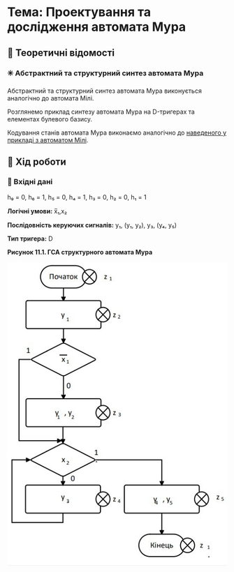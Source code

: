 # Тема: Проектування та дослідження автомата Мура

## 📘 Теоретичні відомості

### ✳️ Абстрактний та структурний синтез автомата Мура

Абстрактний та структурний синтез автомата Мура виконується аналогічно до автомата Мілі.

Розглянемо приклад синтезу автомата Мура на D-тригерах та елементах булевого базису.

Кодування станів автомата Мура виконаємо аналогічно до [наведеного у прикладі з автоматом Мілі](https://github.com/chadowgg/-UA-Design-and-research-of-the-Milli-automaton).


## 🧪 Хід роботи

### 🔢 Вхідні дані

h₉ = 0, h₆ = 1, h₅ = 0, h₄ = 1, h₃ = 0, h₂ = 0, h₁ = 1

**Логічні умови:** x̅₁,x₂

**Послідовність керуючих сигналів:** y₁, (y₁, y₂), y₃, (y₄, y₅)

**Тип тригера:** D

**Рисунок 11.1. ГСА структурного автомата Мура**

![](GSA-of-Moore's-structural-automaton.jpg)

